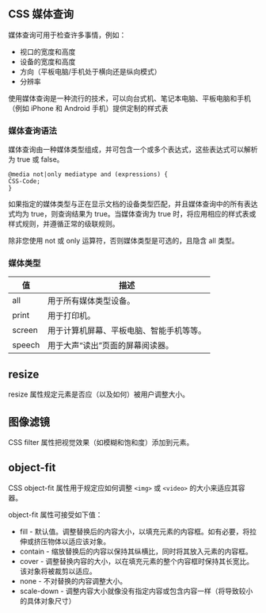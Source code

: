 ## CSS 媒体查询

媒体查询可用于检查许多事情，例如：

- 视口的宽度和高度
- 设备的宽度和高度
- 方向（平板电脑/手机处于横向还是纵向模式）
- 分辨率

使用媒体查询是一种流行的技术，可以向台式机、笔记本电脑、平板电脑和手机（例如 iPhone 和 Android 手机）提供定制的样式表

### 媒体查询语法

媒体查询由一种媒体类型组成，并可包含一个或多个表达式，这些表达式可以解析为 true 或 false。

```
@media not|only mediatype and (expressions) {
CSS-Code;
}
```

如果指定的媒体类型与正在显示文档的设备类型匹配，并且媒体查询中的所有表达式均为 true，则查询结果为 true。当媒体查询为 true 时，将应用相应的样式表或样式规则，并遵循正常的级联规则。

除非您使用 not 或 only 运算符，否则媒体类型是可选的，且隐含 all 类型。

### 媒体类型

| 值      | 描述                   |
| ------ | -------------------- |
| all    | 用于所有媒体类型设备。          |
| print  | 用于打印机。               |
| screen | 用于计算机屏幕、平板电脑、智能手机等等。 |
| speech | 用于大声“读出”页面的屏幕阅读器。|


## resize 

resize 属性规定元素是否应（以及如何）被用户调整大小。

## 图像滤镜
CSS filter 属性把视觉效果（如模糊和饱和度）添加到元素。

## object-fit

CSS object-fit 属性用于规定应如何调整 `<img>` 或 `<video>` 的大小来适应其容器。

object-fit 属性可接受如下值：

- fill - 默认值。调整替换后的内容大小，以填充元素的内容框。如有必要，将拉伸或挤压物体以适应该对象。
- contain - 缩放替换后的内容以保持其纵横比，同时将其放入元素的内容框。
- cover - 调整替换内容的大小，以在填充元素的整个内容框时保持其长宽比。该对象将被裁剪以适应。
- none - 不对替换的内容调整大小。
- scale-down - 调整内容大小就像没有指定内容或包含内容一样（将导致较小的具体对象尺寸）